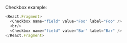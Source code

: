 Checkbox example:

```js
<React.Fragment>
  <Checkbox name="field" value="Foo" label="Foo" />
  <br/>
  <Checkbox name="field" value="Bar" label="Bar" />
</React.Fragment>
```
